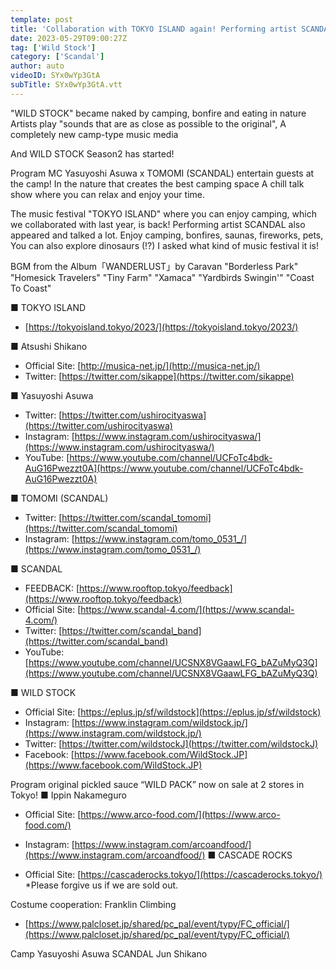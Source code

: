 ```yaml
---
template: post
title: 'Collaboration with TOKYO ISLAND again! Performing artist SCANDAL appears!'
date: 2023-05-29T09:00:27Z
tag: ['Wild Stock']
category: ['Scandal']
author: auto 
videoID: SYx0wYp3GtA
subTitle: SYx0wYp3GtA.vtt
---
```

"WILD STOCK" became naked by camping, bonfire and eating in nature
Artists play "sounds that are as close as possible to the original",
A completely new camp-type music media

And WILD STOCK Season2 has started!

Program MC Yasuyoshi Asuwa x TOMOMI (SCANDAL) entertain guests at the camp!
In the nature that creates the best camping space
A chill talk show where you can relax and enjoy your time.

The music festival "TOKYO ISLAND" where you can enjoy camping, which we collaborated with last year, is back!
Performing artist SCANDAL also appeared and talked a lot.
Enjoy camping, bonfires, saunas, fireworks, pets,
You can also explore dinosaurs (!?) I asked what kind of music festival it is!

BGM from the Album「WANDERLUST」by Caravan
"Borderless Park"
"Homesick Travelers"
"Tiny Farm"
"Xamaca"
"Yardbirds Swingin'"
"Coast To Coast"

■ TOKYO ISLAND

- [https://tokyoisland.tokyo/2023/](https://tokyoisland.tokyo/2023/)

■ Atsushi Shikano

- Official Site: [http://musica-net.jp/](http://musica-net.jp/)
- Twitter: [https://twitter.com/sikappe](https://twitter.com/sikappe)

■ Yasuyoshi Asuwa

- Twitter: [https://twitter.com/ushirocityaswa](https://twitter.com/ushirocityaswa)
- Instagram: [https://www.instagram.com/ushirocityaswa/](https://www.instagram.com/ushirocityaswa/)
- YouTube: [https://www.youtube.com/channel/UCFoTc4bdk-AuG16Pwezzt0A](https://www.youtube.com/channel/UCFoTc4bdk-AuG16Pwezzt0A)

■ TOMOMI (SCANDAL)

- Twitter: [https://twitter.com/scandal_tomomi](https://twitter.com/scandal_tomomi)
- Instagram: [https://www.instagram.com/tomo_0531_/](https://www.instagram.com/tomo_0531_/)

■ SCANDAL

- FEEDBACK: [https://www.rooftop.tokyo/feedback](https://www.rooftop.tokyo/feedback)
- Official Site: [https://www.scandal-4.com/](https://www.scandal-4.com/)
- Twitter: [https://twitter.com/scandal_band](https://twitter.com/scandal_band)
- YouTube: [https://www.youtube.com/channel/UCSNX8VGaawLFG_bAZuMyQ3Q](https://www.youtube.com/channel/UCSNX8VGaawLFG_bAZuMyQ3Q)

■ WILD STOCK

- Official Site: [https://eplus.jp/sf/wildstock](https://eplus.jp/sf/wildstock)
- Instagram: [https://www.instagram.com/wildstock.jp/](https://www.instagram.com/wildstock.jp/)
- Twitter: [https://twitter.com/wildstockJ](https://twitter.com/wildstockJ)
- Facebook: [https://www.facebook.com/WildStock.JP](https://www.facebook.com/WildStock.JP)
 

Program original pickled sauce “WILD PACK” now on sale at 2 stores in Tokyo!
■ Ippin Nakameguro

- Official Site: [https://www.arco-food.com/](https://www.arco-food.com/)
- Instagram: [https://www.instagram.com/arcoandfood/](https://www.instagram.com/arcoandfood/)
■ CASCADE ROCKS

- Official Site: [https://cascaderocks.tokyo/](https://cascaderocks.tokyo/)
*Please forgive us if we are sold out.


Costume cooperation: Franklin Climbing
- [https://www.palcloset.jp/shared/pc_pal/event/typy/FC_official/](https://www.palcloset.jp/shared/pc_pal/event/typy/FC_official/)


Camp Yasuyoshi Asuwa SCANDAL Jun Shikano